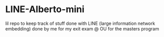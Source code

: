 # LINE-Alberto-mini
lil repo to keep track of stuff done with LINE (large information network embedding) done by me for my exit exam @ OU for the masters program
